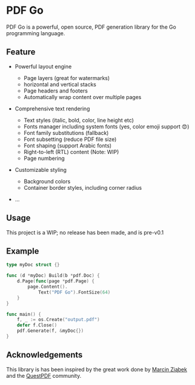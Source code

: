 # PDF Go

PDF Go is a powerful, open source, PDF generation library for the Go programming language.

## Feature

* Powerful layout engine
    * Page layers (great for watermarks)
    * horizontal and vertical stacks
    * Page headers and footers
    * Automatically wrap content over multiple pages
* Comprehensive text rendering
    * Text styles (italic, bold, color, line height etc)
    * Fonts manager including system fonts (yes, color emoji support 😍)
    * Font family substitutions (fallback)
    * Font subsetting (reduce PDF file size)
    * Font shaping (support Arabic fonts)
    * Right-to-left (RTL) content (Note: WIP)
    * Page numbering
* Customizable styling
    * Background colors
    * Container border styles, including corner radius

* ...

## Usage

This project is a WIP; no release has been made, and is pre-v0.1

## Example
```go
type myDoc struct {}

func (d *myDoc) Build(b *pdf.Doc) {
	d.Page(func(page *pdf.Page) {
        page.Content().
            Text("PDF Go").FontSize(64)
    }
}

func main() {
	f, _ := os.Create("output.pdf")
	defer f.Close()
	pdf.Generate(f, &myDoc{})
}
```

## Acknowledgements 

This library is has been inspired by the great work done by [Marcin Ziąbek](https://github.com/MarcinZiabek) and the [QuestPDF](https://www.questpdf.com/) community.
